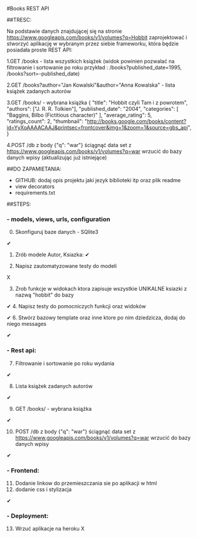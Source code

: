 #Books REST API

##TRESC:

Na podstawie danych znajdującej się na stronie https://www.googleapis.com/books/v1/volumes?q=Hobbit zaprojektować i stworzyć aplikację w wybranym przez siebie frameworku, która będzie posiadała proste REST API:

1.GET /books - lista wszystkich książek (widok powinien pozwalać na filtrowanie i sortowanie po roku przykład : /books?published_date=1995, /books?sort=-published_date)

2.GET /books?author="Jan Kowalski"&author="Anna Kowalska" - lista książek zadanych autorów

3.GET /books/<bookId> - wybrana książka 
{
    "title": "Hobbit czyli Tam i z powrotem",
    "authors": ["J. R. R. Tolkien"],
    "published_date": "2004",
    "categories": [
        "Baggins, Bilbo (Fictitious character)"
      ],
    "average_rating": 5,
    "ratings_count": 2,
    "thumbnail": "http://books.google.com/books/content?id=YyXoAAAACAAJ&printsec=frontcover&img=1&zoom=1&source=gbs_api",
}

4.POST /db z body {"q": "war"}
ściągnąć data set z https://www.googleapis.com/books/v1/volumes?q=war
wrzucić do bazy danych wpisy (aktualizując już istniejące)



##DO ZAPAMIETANIA:

- GITHUB: dodaj opis projektu jaki jezyk biblioteki itp oraz plik readme
- view decorators
- requirements.txt

##STEPS:
 ### - models, views, urls, configuration
0. Skonfiguruj baze danych - SQlite3
   
✔
1. Zrób modele Autor, Ksiazka:
✔

2. Napisz zautomatyzowane testy do modeli

X

3. Zrob funkcje w widokach ktora zapisuje wszystkie UNIKALNE ksiazki z nazwą "hobbit" do bazy 
   
✔
4. Napisz testy do pomocniczych funkcji oraz widoków
   
✔
6. Stwórz bazowy template oraz inne ktore po nim dziedzicza, dodaj do niego messages
   
✔

### - Rest api:
7. Filtrowanie i sortowanie po roku wydania

✔

8. Lista książek zadanych autorów

✔

9. GET /books/<bookId> - wybrana książka 

✔

10. POST /db z body {"q": "war"}
ściągnąć data set z https://www.googleapis.com/books/v1/volumes?q=war
wrzucić do bazy danych wpisy 
    
✔

### - Frontend:
11. Dodanie linkow do przemieszczania sie po aplikacji w html 
12. dodanie css i stylizacja
   
✔

### - Deployment:
13. Wrzuć aplikacje na heroku
X
